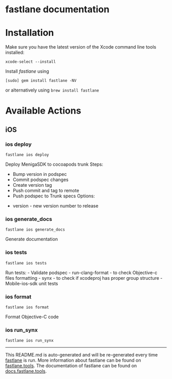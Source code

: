fastlane documentation
================
# Installation

Make sure you have the latest version of the Xcode command line tools installed:

```
xcode-select --install
```

Install _fastlane_ using
```
[sudo] gem install fastlane -NV
```
or alternatively using `brew install fastlane`

# Available Actions
## iOS
### ios deploy
```
fastlane ios deploy
```
Deploy MenigaSDK to cocoapods trunk
  Steps:
   * Bump version in podspec
   * Commit podspec changes
   * Create version tag
   * Push commit and tag to remote
   * Push podspec to Trunk specs
  Options:  
  - version - new version number to release
  
### ios generate_docs
```
fastlane ios generate_docs
```
Generate documentation
### ios tests
```
fastlane ios tests
```
Run tests:
    - Validate podspec
    - run-clang-format - to check Objective-c files formatting
    - synx - to check if xcodeproj has proper group structure
    - Mobile-ios-sdk unit tests
  
### ios format
```
fastlane ios format
```
Format Objective-C code
### ios run_synx
```
fastlane ios run_synx
```


----

This README.md is auto-generated and will be re-generated every time [fastlane](https://fastlane.tools) is run.
More information about fastlane can be found on [fastlane.tools](https://fastlane.tools).
The documentation of fastlane can be found on [docs.fastlane.tools](https://docs.fastlane.tools).
